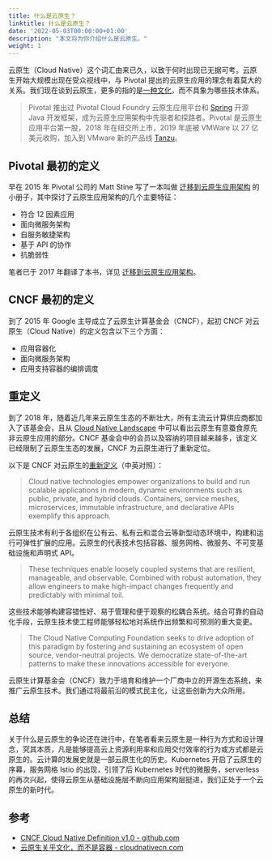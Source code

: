 ```yaml
---
title: 什么是云原生？
linktitle: 什么是云原生？
date: '2022-05-03T00:00:00+01:00'
description: "本文将为你介绍什么是云原生。"
weight: 1
---
```


云原生（Cloud Native）这个词汇由来已久，以致于何时出现已无据可考。云原生开始大规模出现在受众视线中，与 Pivotal 提出的云原生应用的理念有着莫大的关系。我们现在谈到云原生，更多的指的是[一种文化](https://cloudnativecn.com/blog/cloud-native-culture-not-container/)，而不具象为哪些技术体系。

> Pivotal 推出过 Pivotal Cloud Foundry 云原生应用平台和 [Spring](https://spring.io/) 开源 Java 开发框架，成为云原生应用架构中先驱者和探路者。Pivotal 是云原生应用平台第一股，2018 年在纽交所上市，2019 年底被 VMWare 以 27 亿美元收购，加入到 VMware 新的产品线 [Tanzu](https://tanzu.vmware.com/)。

## Pivotal 最初的定义

早在 2015 年 Pivotal 公司的 Matt Stine 写了一本叫做 [迁移到云原生应用架构](https://jimmysong.io/migrating-to-cloud-native-application-architectures/) 的小册子，其中探讨了云原生应用架构的几个主要特征：

- 符合 12 因素应用
- 面向微服务架构
- 自服务敏捷架构
- 基于 API 的协作
- 抗脆弱性

笔者已于 2017 年翻译了本书，详见 [迁移到云原生应用架构](https://jimmysong.io/migrating-to-cloud-native-application-architectures/)。

## CNCF 最初的定义

到了 2015 年 Google 主导成立了云原生计算基金会（CNCF），起初 CNCF 对云原生（Cloud Native）的定义包含以下三个方面：

- 应用容器化
- 面向微服务架构
- 应用支持容器的编排调度

## 重定义

到了 2018 年，随着近几年来云原生生态的不断壮大，所有主流云计算供应商都加入了该基金会，且从 [Cloud Native Landscape](https://i.cncf.io) 中可以看出云原生有意蚕食原先非云原生应用的部分。CNCF 基金会中的会员以及容纳的项目越来越多，该定义已经限制了云原生生态的发展，CNCF 为云原生进行了重新定位。

以下是 CNCF 对云原生的[重新定义](https://github.com/cncf/toc/blob/main/DEFINITION.md)（中英对照）：

> Cloud native technologies empower organizations to build and run scalable applications in modern, dynamic environments such as public, private, and hybrid clouds. Containers, service meshes, microservices, immutable infrastructure, and declarative APIs exemplify this approach.

云原生技术有利于各组织在公有云、私有云和混合云等新型动态环境中，构建和运行可弹性扩展的应用。云原生的代表技术包括容器、服务网格、微服务、不可变基础设施和声明式 API。

> These techniques enable loosely coupled systems that are resilient, manageable, and observable. Combined with robust automation, they allow engineers to make high-impact changes frequently and predictably with minimal toil.

这些技术能够构建容错性好、易于管理和便于观察的松耦合系统。结合可靠的自动化手段，云原生技术使工程师能够轻松地对系统作出频繁和可预测的重大变更。

> The Cloud Native Computing Foundation seeks to drive adoption of this paradigm by fostering and sustaining an ecosystem of open source, vendor-neutral projects. We democratize state-of-the-art patterns to make these innovations accessible for everyone.

云原生计算基金会（CNCF）致力于培育和维护一个厂商中立的开源生态系统，来推广云原生技术。我们通过将最前沿的模式民主化，让这些创新为大众所用。

## 总结

关于什么是云原生的争论还在进行中，在笔者看来云原生是一种行为方式和设计理念，究其本质，凡是能够提高云上资源利用率和应用交付效率的行为或方式都是云原生的。云计算的发展史就是一部云原生化的历史。Kubernetes 开启了云原生的序幕，服务网格 Istio 的出现，引领了后 Kubernetes 时代的微服务，serverless 的再次兴起，使得云原生从基础设施层不断向应用架构层挺进，我们正处于一个云原生的新时代。

## 参考

- [CNCF Cloud Native Definition v1.0 - github.com](https://github.com/cncf/toc/blob/master/DEFINITION.md)
- [云原生关乎文化，而不是容器 - cloudnativecn.com](https://cloudnativecn.com/blog/cloud-native-culture-not-container/)
